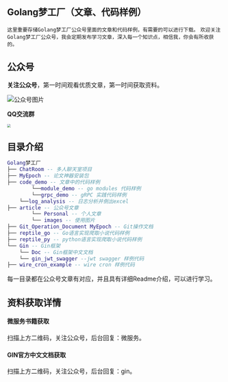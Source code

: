 ## Golang梦工厂（文章、代码样例）

`这里重要存储Golang梦工厂公众号里面的文章和代码样例，有需要的可以进行下载。`
`欢迎关注Golang梦工厂公众号，我会定期发布学习文章，深入每一个知识点，相信我，你会有所收获的。`

## 公众号

**关注公众号**，第一时间观看优质文章，第一时间获取资料。

![公众号图片](https://song-oss.oss-cn-beijing.aliyuncs.com/wx/qrcode_for_gh_169729c17b9c_344.jpg)

**QQ交流群**


<img src="https://song-oss.oss-cn-beijing.aliyuncs.com/wx/WechatIMG1094.jpeg" style="zoom:50%;" />


## 目录介绍


``` lua
Golang梦工厂
├── ChatRoom -- 多人聊天室项目
├── MyEpoch -- 论文神器安装包
├── code_demo -- 文章中的代码样例
		└──module_demo -- go modules 代码样例
		└──grpc_demo -- gRPC 实践代码样例
    └──log_analysis -- 日志分析并倒出excel
├── article -- 公众号文章
		└── Personal -- 个人文章
		└── images -- 使用图片
├── Git_Operation_Document MyEpoch -- Git操作文档
├── reptile_go -- Go语言实现爬取小说代码样例
├── reptile_py -- python语言实现爬取小说代码样例
└── Gin -- Gin框架
	└── Doc -- Gin框架中文文档
	└── gin_jwt_swagger --jwt swagger 样例代码
├── wire_cron_example -- wire cron 样例代码
```

每一目录都在公众号文章有对应，并且具有详细Readme介绍，可以进行学习。



## 资料获取详情



#### 微服务书籍获取

扫描上方二维码，关注公众号，后台回复：微服务。



#### GIN官方中文文档获取

扫描上方二维码，关注公众号，后台回复：gin。

